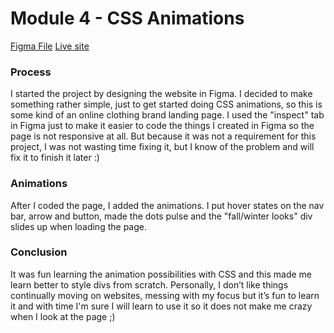 # Module 4 - CSS Animations

[Figma File](https://www.figma.com/file/Emv7gvpxo9oCMtieJ9WcUt/CSS-Animation?node-id=30%3A13)
[Live site](https://kristrunu.github.io/M4-CSS-Animation/)

### Process
I started the project by designing the website in Figma. I decided to make something rather simple, just to get started doing CSS animations, so this is some kind of an online clothing brand landing page.
I used the "inspect" tab in Figma just to make it easier to code the things I created in Figma so the page is not responsive at all. But because it was not a requirement for this project, I was not wasting time fixing it, but I know of the problem and will fix it to finish it later :)

### Animations
After I coded the page, I added the animations. I put hover states on the nav bar, arrow and button, made the dots pulse and the "fall/winter looks" div slides up when loading the page.

### Conclusion
It was fun learning the animation possibilities with CSS and this made me learn better to style divs from scratch. 
Personally, I don’t like things continually moving on websites, messing with my focus but it’s fun to learn it and with time I'm sure I will learn to use it so it does not make me crazy when I look at the page ;)
